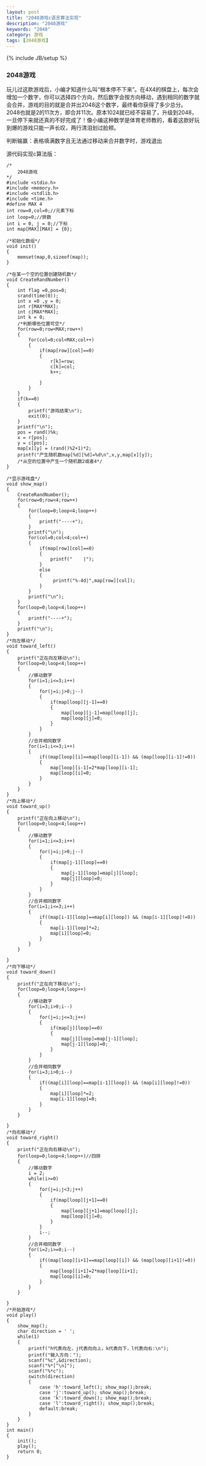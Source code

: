 ```yaml
---
layout: post
title: "2048游戏c语言算法实现"
description: "2048游戏"
keywords: "2048"
category: 游戏
tags: [2048游戏]
---
```

{% include JB/setup %}

### 2048游戏

玩儿过这款游戏后，小编才知道什么叫“根本停不下来”。在4X4的棋盘上，每次会增加一个数字，你可以选择四个方向，然后数字会按方向移动，遇到相同的数字就会合并，游戏的目的就是合并出2048这个数字，最终看你获得了多少总分。2048也就是2的11次方，即合并11次。原本1024就已经不容易了，升级到2048，一旦停下来就还真的不好完成了！像小编这种数学是体育老师教的，看着这款好玩到爆的游戏只能一声长叹，两行清泪划过脸颊。

<!-- more -->

判断输赢：表格填满数字且无法通过移动来合并数字时，游戏退出

源代码实现c算法版：
    	
    /*
        2048游戏
    */
    #include <stdio.h>
    #include <memory.h>
    #include <stdlib.h>
    #include <time.h>
    #define MAX 4
    int row=0,col=0;//元素下标
    int loop=0;//排数
    int i = 0, j = 0;//下标
    int map[MAX][MAX] = {0};

    /*初始化数组*/
    void init()
    {
        memset(map,0,sizeof(map));
    }

    /*在某一个空的位置创建随机数*/
    void CreateRandNumber()
    {
        int flag =0,pos=0;
        srand(time(0));
        int x =0 ,y = 0;
        int r[MAX*MAX];
        int c[MAX*MAX];
        int k = 0;
        /*判断哪些位置可空*/
        for(row=0;row<MAX;row++)
        {
            for(col=0;col<MAX;col++)
            {
                if(map[row][col]==0)
                {
                    r[k]=row;
                    c[k]=col;
                    k++;

                }
            }
        }
        if(k==0)
        {
            printf("游戏结束\n");
            exit(0);
        }
        printf("\n");
        pos = rand()%k;
        x = r[pos];
        y = c[pos];
        map[x][y] = (rand()%2+1)*2;
        printf("产生随机数map[%d][%d]=%d\n",x,y,map[x][y]);
        /*从空的位置中产生一个随机数2或者4*/
    }

    /*显示游戏盘*/
    void show_map()
    {
        CreateRandNumber();
        for(row=0;row<4;row++)
        {
            for(loop=0;loop<4;loop++)
            {
                printf("----+");
            }
            printf("\n");
            for(col=0;col<4;col++)
            {
                if(map[row][col]==0)
                {
                    printf("    |");
                }
                else
                {
                     printf("%-4d|",map[row][col]);
                }
            }
            printf("\n");
        }
        for(loop=0;loop<4;loop++)
        {
            printf("----+");
        }
        printf("\n");
    }
    /*向左移动*/
    void toward_left()
    {
        printf("正在向左移动\n");
        for(loop=0;loop<4;loop++)
        {
            //移动数字
            for(i=1;i<=3;i++)
            {
                for(j=i;j>0;j--)
                {
                    if(map[loop][j-1]==0)
                    {
                        map[loop][j-1]=map[loop][j];
                        map[loop][j]=0;
                    }
                }
            }
            //合并相同数字
            for(i=1;i<=3;i++)
            {
                if((map[loop][i]==map[loop][i-1]) && (map[loop][i-1]!=0))
                {
                    map[loop][i-1]=2*map[loop][i-1];
                    map[loop][i]=0;
                }
            }
        }
    }
    /*向上移动*/
    void toward_up()
    {
        printf("正在向上移动\n");
        for(loop=0;loop<4;loop++)
        {
            //移动数字
            for(i=1;i<=3;i++)
            {
                for(j=i;j>0;j--)
                {
                    if(map[j-1][loop]==0)
                    {
                        map[j-1][loop]=map[j][loop];
                        map[j][loop]=0;
                    }
                }
            }
            //合并相同数字
            for(i=1;i<=3;i++)
            {
                if((map[i-1][loop]==map[i][loop]) && (map[i-1][loop]!=0))
                {
                    map[i-1][loop]*=2;
                    map[i][loop]=0;
                }
            }
        }

    }
    /*向下移动*/
    void toward_down()
    {
        printf("正在向下移动\n");
        for(loop=0;loop<4;loop++)
        {
            //移动数字
            for(i=3;i>0;i--)
            {
                for(j=i;j<=3;j++)
                {
                    if(map[j][loop]==0)
                    {
                        map[j][loop]=map[j-1][loop];
                        map[j-1][loop]=0;
                    }
                }
            }
            //合并相同数字
            for(i=3;i>0;i--)
            {
                if((map[i][loop]==map[i-1][loop]) && (map[i][loop]!=0))
                {
                    map[i][loop]*=2;
                    map[i-1][loop]=0;
                }
            }
        }

    }
    /*向右移动*/
    void toward_right()
    {
        printf("正在向右移动\n");
        for(loop=0;loop<4;loop++)//四排
        {
            //移动数字
            i = 2;
            while(i>=0)
            {
                for(j=i;j<3;j++)
                {
                    if(map[loop][j+1]==0)
                    {
                        map[loop][j+1]=map[loop][j];
                        map[loop][j]=0;
                    }
                }
                i--;
            }
            //合并相同数字
            for(i=2;i>=0;i--)
            {
                if((map[loop][i+1]==map[loop][i]) && (map[loop][i+1]!=0))
                {
                    map[loop][i+1]=2*map[loop][i+1];
                    map[loop][i]=0;
                }
            }
        }

    }
    /*开始游戏*/
    void play()
    {
        show_map();
        char direction = ' ';
        while(1)
        {
            printf("h代表向左，j代表向向上，k代表向下，l代表向右:\n");
            printf("输入方向：");
            scanf("%c",&direction);
            scanf("%*[^\n]");
            scanf("%*c");
            switch(direction)
            {
                case 'h':toward_left(); show_map();break;
                case 'j':toward_up(); show_map();break;
                case 'k':toward_down(); show_map();break;
                case 'l':toward_right(); show_map();break;
                default:break;
            }
        }
    }
    int main()
    {
        init();
        play();
        return 0;
    }